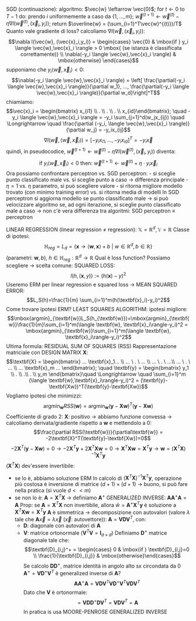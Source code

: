 SGD (continuazione):
	algoritmo:
		$\vec{w} \leftarrow \vec{0}$;
		for $t\leftarrow0$ to $T-1$ do:
			prendo $i$ uniformemente a caso da $\{1,...,m\}$;
			$\vec{w}^{(t+1)} \leftarrow \vec{w}^{(t)} - \eta \nabla l(\vec{w}^{(t)}, (\vec{x}_i,y_i))$;
		return $\overline{w} = (\sum_{i=1}^T\vec{w}^{(t)})/T$
	Quanto vale gradiente di loss?
		calcoliamo $\nabla l(\vec{w}, (\vec{x}_i,y_i))$: $$\nabla l(\vec{w}, (\vec{x}_i,y_i)) = \begin{cases} \vec{0} & \mbox{if } y_i \langle \vec{w},\vec{x}_i \rangle > 0 \mbox{ (se istanza è classificata correttamente)} \\ \nabla(-y_i \langle \vec{w},\vec{x}_i \rangle) & \mbox{otherwise} \end{cases}$$supponiamo che $y_i \langle \vec{w},\vec{x}_i \rangle < 0$: $$\nabla(-y_i \langle \vec{w},\vec{x}_i \rangle) = \left[ \frac{\partial(-y_i \langle \vec{w},\vec{x}_i \rangle)}{\partial w_1}, ...,  \frac{\partial(-y_i \langle \vec{w},\vec{x}_i \rangle)}{\partial w_d}\right]^T$$chiamiamo: $$\vec{x}_i = \begin{bmatrix} x_{i1} \\ . \\ . \\ . \\ x_{id}\end{bmatrix}; \quad -y_i \langle \vec{w},\vec{x}_i \rangle = -y_i \sum_{j=1}^d(w_jx_{ij}) \quad \Longrightarrow \quad  \frac{\partial (-y_i, \langle \vec{w},\vec{x}_i \rangle)}{\partial w_j} = -y_ix_{ij}$$$$\nabla l (\vec{w}, \langle \vec{w},\vec{x}_i \rangle) =[-y_ix_{i1},...,-y_ix_{id}]^T = -y_i\vec{x}$$quindi, in pseudocodice, $\vec{w}^{(t+1)} \leftarrow \vec{w}^{(t)} - \eta \nabla l(\vec{w}^{(t)}, (\vec{x}_i,y_i))$ diventa: $$\mbox{if } y_i\langle\vec{w},\vec{x}_i\rangle<0\mbox{ then: }\vec{w}^{(t+1)} \leftarrow \vec{w}^{(t)} + \eta \cdot y_i\vec{x}_i$$
	Ora possiamo confrontare perceptron vs. SGD perceptron:
	- si sceglie punto classificato male vs. si sceglie punto a caso -> differenza principale
	- $\eta=1$ vs. $\eta$ parametro, si può scegliere valore
	- si ritorna migliore modello trovato (con minimo training error) vs. si ritorna media di modelli
	 In SGD perceptron si aggiorna modello se punto classificato male -> si può velocizzare algoritmo se, ad ogni iterazione, si sceglie punto classificato male a caso -> non c'è vera differenza tra algoritmi: SGD perceptron $\equiv$ perceptron

LINEAR REGRESSION (linear regression $\neq$ regression):
$\mathbb{X} = \mathbb{R}^d, \mathbb{Y} = \mathbb{R}$
Classe di ipotesi: $$\mathbb{H}_{reg}=L_d=\{\textbf{x}\rightarrow\langle\textbf{w},\textbf{x}\rangle+b\ |\ w\in\mathbb{R}^d,b\in\mathbb{R}\}$$(parametri: $\textbf{w},b$), $h\in\mathbb{H}_{reg}:\mathbb{R}^d\rightarrow\mathbb{R}$
Qual è loss function? Possiamo scegliere -> scelta comune: SQUARED LOSS: $$l(h,(\textbf{x},y)):=(h(\textbf{x})-y)^2$$Useremo ERM per linear regression e squared loss -> MEAN SQUARED ERROR: $$L_S(h)=\frac{1}{m} \sum_{i=1}^m(h(\textbf{x}_i)-y_i)^2$$Come trovare ipotesi ERM? LEAST SQUARES ALGORITHM: ipotesi migliore: $$\mbox{argmin}_{\textbf{w}}L_S(h_{\textbf{w}})=\mbox{argmin}_{\textbf{w}}\frac{1}{m}\sum_{i=1}^m(\langle \textbf{w}, \textbf{x}_i\rangle-y_i)^2 = \mbox{argmin}_{\textbf{w}}\sum_{i=1}^m(\langle \textbf{w}, \textbf{x}_i\rangle-y_i)^2$$Ultima formula: RESIDUAL SUM OF SQUARES (RSS)
Rappresentazione matriciale con DESIGN MATRIX $\textbf{X}$: $$\textbf{X} = \begin{bmatrix} ... \textbf{x}_1... \\ ... \ . \ ... \\ ... \ . \ ...\\ ... \ . \ ... \\ ... \textbf{x}_m ... \end{bmatrix}; \quad \textbf{y} = \begin{bmatrix} y_1 \\ . \\ .\\ . \\ y_m \end{bmatrix}\quad \Longrightarrow \quad \sum_{i=1}^m (\langle \textbf{w},\textbf{x}_i\rangle-y_i)^2 = (\textbf{y}-\textbf{Xw})^T(\textbf{y}-\textbf{Xw})$$Vogliamo ipotesi che minimizzi: $$\mbox{argmin}_{\textbf{w}}RSS(\textbf{w}) = \mbox{argmin}_{\textbf{w}}(\textbf{y}-\textbf{Xw})^T(\textbf{y}-\textbf{Xw})$$Coefficiente di grado 2: $\textbf{X}$: positivo -> abbiamo funzione convessa -> calcoliamo derivata/gradiente rispetto a $\textbf{w}$ e mettendolo a 0: $$\frac{\partial RSS(\textbf{w})}{\partial\textbf{w}} = -2\textbf{X}^T(\textbf{y}-\textbf{Xw})=0$$$$-2\textbf{X}^T(\textbf{y}-\textbf{Xw})=0 \rightarrow -2\textbf{X}^T\textbf{y}+2\textbf{X}^T\textbf{Xw}=0 \rightarrow \textbf{X}^T\textbf{Xw}=\textbf{X}^T\textbf{y} \rightarrow \textbf{w}=(\textbf{X}^T\textbf{X})^{-1}\textbf{X}^T\textbf{y}$$$(\textbf{X}^T\textbf{X})$ dev'essere invertibile:
- se lo è, abbiamo soluzione ERM
  In calcolo di $(\textbf{X}^T\textbf{X})^{-1}\textbf{X}^T\textbf{y}$, operazione più costosa è inversione di matrice $(d+1)\times(d+1)$ -> buono, si può fare nella pratica (si vuole $d<<m$)
- se non lo è:
	$\textbf{A}=\textbf{X}^T\textbf{X}$ -> definiamo $\textbf{A}^+$ GENERALIZED INVERSE: $\textbf{A}\textbf{A}^+\textbf{A}=\textbf{A}$
	Prop: se $\textbf{A}=\textbf{X}^T\textbf{X}$ non invertibile, allora $\hat{w} = \textbf{A}^+\textbf{X}^T\textbf{y}$ è soluzione a $\textbf{X}^T\textbf{Xw}=\textbf{X}^T\textbf{y}$
	$\textbf{A}$ è simmetrica -> decomposizione con autovalori (valore $\lambda$ tale che $\textbf{A}\vec{x}=\lambda\vec{x}$ ($\vec{x}$: autovettore)): $\textbf{A}=\textbf{V}\textbf{D}\textbf{V}^T$, con:
	- $\textbf{D}$: diagonale con autovalori di $\textbf{A}$
	- $\textbf{V}$: matrice ortonormale ($\textbf{V}^T\textbf{V} = \textbf{I}_{d\times d}$)
	Definiamo $\textbf{D}^+$ matrice diagonale tale che: $$\textbf{D}_{i,j}^+ = \begin{cases} 0 & \mbox{if } \textbf{D}_{i,j}=0 \\ \frac{1}{\textbf{D}_{i,j}} & \mbox{otherwise}\end{cases}$$Se calcolo $\textbf{D}\textbf{D}^+$, matrice identità in angolo alto sx circondata da 0
	$\textbf{A}^+=\textbf{V}\textbf{D}^+\textbf{V}^T$ è generalized inverse di $\textbf{A}$?$$\textbf{A}\textbf{A}^+\textbf{A}=\textbf{V}\textbf{D}\textbf{V}^T\textbf{V}\textbf{D}^+\textbf{V}^T\textbf{V}\textbf{D}\textbf{V}^T$$Dato che $\textbf{V}$ è ortonormale: $$=\textbf{V}\textbf{D}\textbf{D}^+\textbf{D}\textbf{V}^T=\textbf{V}\textbf{D}\textbf{V}^T=\textbf{A}$$In pratica is usa MOORE-PENROSE GENERALIZED INVERSE